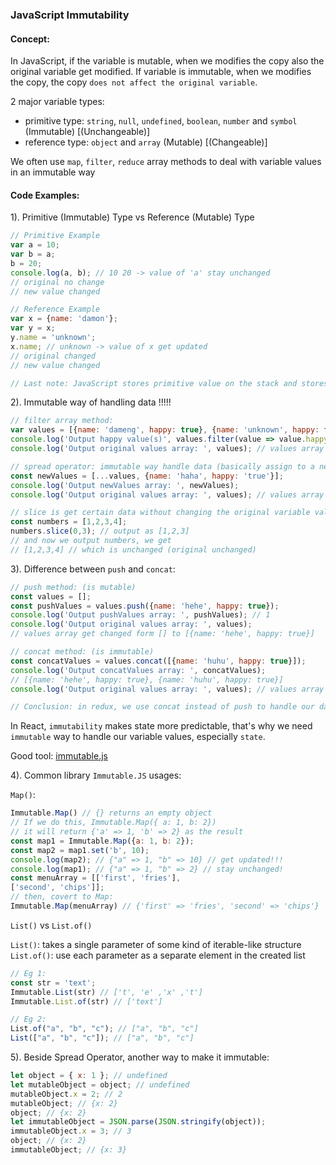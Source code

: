 ### JavaScript Immutability

#### Concept:

In JavaScript, if the variable is mutable, when we modifies the copy also the original variable get modified.
If variable is immutable, when we modifies the copy, the copy `does not affect the original variable`.

2 major variable types: 
- primitive type: `string`, `null`, `undefined`, `boolean`, `number` and `symbol` (Immutable) [(Unchangeable)]
- reference type: `object` and `array` (Mutable) [(Changeable)]

We often use `map`, `filter`, `reduce` array methods to deal with variable values in an immutable way 

#### Code Examples:

1). Primitive (Immutable) Type vs Reference (Mutable) Type
```js
// Primitive Example
var a = 10;
var b = a;
b = 20;
console.log(a, b); // 10 20 -> value of 'a' stay unchanged
// original no change
// new value changed

// Reference Example
var x = {name: 'damon'};
var y = x;
y.name = 'unknown';
x.name; // unknown -> value of x get updated
// original changed
// new value changed

// Last note: JavaScript stores primitive value on the stack and stores reference value on the heap
```


2). Immutable way of handling data !!!!!
```js
// filter array method:
var values = [{name: 'dameng', happy: true}, {name: 'unknown', happy: false}];
console.log('Output happy value(s)', values.filter(value => value.happy === true));
console.log('Output original values array: ', values); // values array stay unchanged

// spread operator: immutable way handle data (basically assign to a new variable)
const newValues = [...values, {name: 'haha', happy: 'true'}];
console.log('Output newValues array: ', newValues);
console.log('Output original values array: ', values); // values array stay unchanged

// slice is get certain data without changing the original variable value(s)
const numbers = [1,2,3,4];
numbers.slice(0,3); // output as [1,2,3]
// and now we output numbers, we get
// [1,2,3,4] // which is unchanged (original unchanged) 
```


3). Difference between `push` and `concat`:
```js
// push method: (is mutable)
const values = [];
const pushValues = values.push({name: 'hehe', happy: true});
console.log('Output pushValues array: ', pushValues); // 1
console.log('Output original values array: ', values);
// values array get changed form [] to [{name: 'hehe', happy: true}]

// concat method: (is immutable)
const concatValues = values.concat([{name: 'huhu', happy: true}]);
console.log('Output concatValues array: ', concatValues);
// [{name: 'hehe', happy: true}, {name: 'huhu', happy: true}]
console.log('Output original values array: ', values); // values array stay unchanged !!!

// Conclusion: in redux, we use concat instead of push to handle our data (Immutable way) !!!!
```


In React, `immutability` makes state more predictable, that's why we need `immutable` way to handle our variable values, especially `state`.

Good tool: <a href="https://immutable-js.github.io/immutable-js/" target="_blank">immutable.js</a>


4). Common library `Immutable.JS` usages:

`Map()`:

```js
Immutable.Map() // {} returns an empty object
// If we do this, Immutable.Map({ a: 1, b: 2})
// it will return {'a' => 1, 'b' => 2} as the result
const map1 = Immutable.Map({a: 1, b: 2});
const map2 = map1.set('b', 10);
console.log(map2); // {"a" => 1, "b" => 10} // get updated!!!
console.log(map1); // {"a" => 1, "b" => 2} // stay unchanged!
const menuArray = [['first', 'fries'],
['second', 'chips']];
// then, covert to Map:
Immutable.Map(menuArray) // {'first' => 'fries', 'second' => 'chips'}
```

`List()` vs `List.of()`

`List()`: takes a single parameter of some kind of iterable-like structure
`List.of()`: use each parameter as a separate element in the created list

```js
// Eg 1:
const str = 'text';
Immutable.List(str) // ['t', 'e' ,'x' ,'t']
Immutable.List.of(str) // ['text']

// Eg 2:
List.of("a", "b", "c"); // ["a", "b", "c"]
List(["a", "b", "c"]); // ["a", "b", "c"]
```

5). Beside Spread Operator, another way to make it immutable:

```js
let object = { x: 1 }; // undefined
let mutableObject = object; // undefined
mutableObject.x = 2; // 2
mutableObject; // {x: 2}
object; // {x: 2}
let immutableObject = JSON.parse(JSON.stringify(object));
immutableObject.x = 3; // 3
object; // {x: 2}
immutableObject; // {x: 3}
```
